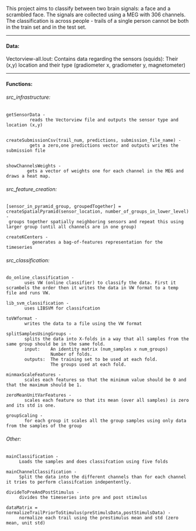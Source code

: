 This project aims to classify between two brain signals: a face and a scrambled face.
The signals are collected using a MEG with 306 channels.
The classification is across people - trails of a single person cannot be both in the train set and in the test set.



----------------------------------------
#### Data:


Vectorview-all.lout:
Contains data regarding the sensors (squids): Their (x,y) location and their type (gradiometer x, gradiometer y, magnetometer)


----------------------------------------
#### Functions:

###### src_infrastructure:


	getSensorData - 
	         reads the Vectorview file and outputs the sensor type and location (x,y)


	createSubmissionCsv(trail_num, predictions, submission_file_name) - 
	         gets a zero,one predictions vector and outputs writes the submission file


	showChannelsWeights - 
	        gets a vector of weights one for each channel in the MEG and draws a heat map.



###### src_feature_creation:


	[sensor_in_pyramid_group, groupedTogether] = createSpatialPyramid(sensor_location, number_of_groups_in_lower_level) - 
	 groups together spatially neighboring sensors and repeat this using larger group (until all channels are in one group)

	createKCenters -
	          generates a bag-of-features representation for the timeseries



###### src_classification:


	do_online_classification - 
	       uses VW (online classifier) to classify the data. First it scrambels the order then it writes the data in VW format to a temp file and runs VW.

	lib_svm_classification - 
	       uses LIBSVM for classifcation

	toVWformat - 
	       writes the data to a file using the VW format

	splitSamplesUsingGroups -
	       splits the data into X-folds in a way that all samples from the same group should be in the same fold.
	       input:    An identity matrix (num_samples x num_groups)
	                 Number of folds.
	       outputs:  The training set to be used at each fold.
	                 The groups used at each fold.

	minmaxScaleFeatures - 
	       scales each features so that the minimum value should be 0 and that the maximum should be 1.

	zeroMeanUnitVarFeatures - 
	       scales each feature so that its mean (over all samples) is zero and its std is one.

	groupScaling - 
	       for each group it scales all the group samples using only data from the samples of the group


###### Other:

	mainClassification - 
	     Loads the samples and does classifcation using five folds

	mainChannelClassification - 
	     Split the data into the different channels than for each channel it tries to perform classifcation indepentently.

	divideToPreAndPostStimulus - 
	     divides the timeseries into pre and post stimulus

	dataMatrix = normalizeTrailPriorToStimulus(preStimulsData,postStimulsData) -
	     normalize each trail using the prestimulus mean and std (zero mean, unit std)

